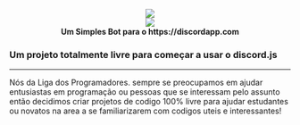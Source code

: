 <p align="center">
  <img src="https://i.imgur.com/pI0g7mg.png"><br>
  <img src="https://i.imgur.com/AxI9yNz.png"><br>
  <b>Um Simples Bot para o https://discordapp.com</b>
</p>

### Um projeto totalmente livre para começar a usar o discord.js
---
Nós da Liga dos Programadores. sempre se preocupamos em ajudar entusiastas em programação ou pessoas que se interessam pelo assunto então decidimos criar projetos de codigo 100% livre para ajudar estudantes ou novatos na area a se familiarizarem com codigos uteis e interessantes!
